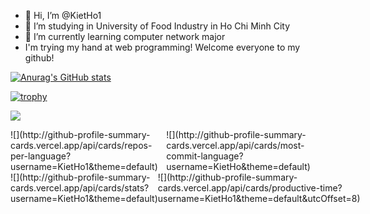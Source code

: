 - 👋 Hi, I’m @KietHo1
- 👀 I’m studying in University of Food Industry in Ho Chi Minh City
- 🌱 I’m currently learning computer network major
- I'm trying my hand at web programming! Welcome everyone to my github!

[![Anurag's GitHub stats](https://github-readme-stats.vercel.app/api?username=KietHo1)](https://github.com/anuraghazra/github-readme-stats)

[![trophy](https://github-profile-trophy.vercel.app/?username=KietHo1&margin-w=8)](https://github.com/ryo-ma/github-profile-trophy)

![](https://github-profile-summary-cards.vercel.app/api/cards/profile-details?username=KietHo1&theme=vue)

<div style="display:flex;">
  <div>![](http://github-profile-summary-cards.vercel.app/api/cards/repos-per-language?username=KietHo1&theme=default)</div>
  <div>![](http://github-profile-summary-cards.vercel.app/api/cards/most-commit-language?username=KietHo&theme=default)</div>
</div>

<div style="display:flex;">
  <div>![](http://github-profile-summary-cards.vercel.app/api/cards/stats?username=KietHo1&theme=default)</div>
  <div>![](http://github-profile-summary-cards.vercel.app/api/cards/productive-time?username=KietHo1&theme=default&utcOffset=8)</div>
</div>
